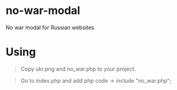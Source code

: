 # no-war-modal
No war modal for Russian websites

# Using
> Copy ukr.png and no_war.php to your project.

> Go to index.php and add php code -> include "no_war.php"; 
